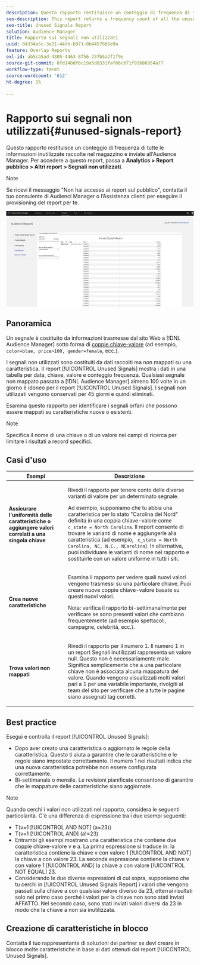 ```yaml
---
description: Questo rapporto restituisce un conteggio di frequenza di tutte le informazioni inutilizzate raccolte nel magazzino e inviate all'Audience Manager.
seo-description: This report returns a frequency count of all the unused information collected on your inventory and sent to Audience Manager.
seo-title: Unused Signals Report
solution: Audience Manager
title: Rapporto sui segnali non utilizzati
uuid: 04334a5c-3e21-44db-b971-0b4457685e9a
feature: Overlap Reports
exl-id: ab5cb5ad-4305-4463-8f56-237b5a2f1f9e
source-git-commit: 8fd148df6c19a5d8331faf66c671f91686954a77
workflow-type: tm+mt
source-wordcount: '612'
ht-degree: 1%

---
```


# Rapporto sui segnali non utilizzati{#unused-signals-report}

Questo rapporto restituisce un conteggio di frequenza di tutte le informazioni inutilizzate raccolte nel magazzino e inviate all&#39;Audience Manager. Per accedere a questo report, passa a **Analytics > Report pubblico > Altri report > Segnali non utilizzati**.

>[!NOTE]
>
>Se ricevi il messaggio &quot;Non hai accesso ai report sul pubblico&quot;, contatta il tuo consulente di Audienci Manager o l’Assistenza clienti per eseguire il provisioning del report per te.

![Schermata del report dei segnali non utilizzati](/help/using/reporting/dynamic-reports/assets/unused-signals.png)

## Panoramica

Un segnale è costituito da informazioni trasmesse dal sito Web a [!DNL Audience Manager] sotto forma di [coppie chiave-valore](../../reference/key-value-pairs-explained.md) (ad esempio, `color=blue, price>100, gender=female`, ecc.).

I segnali non utilizzati sono costituiti da dati raccolti ma non mappati su una caratteristica. Il report [!UICONTROL Unused Signals] mostra i dati in una tabella per data, chiave, valore e conteggio frequenza. Qualsiasi segnale non mappato passato a [!DNL Audience Manager] almeno 100 volte in un giorno è idoneo per il report [!UICONTROL Unused Signals]. I segnali non utilizzati vengono conservati per 45 giorni e quindi eliminati.

Esamina questo rapporto per identificare i segnali orfani che possono essere mappati su caratteristiche nuove o esistenti.

>[!NOTE]
>
>Specifica il nome di una chiave o di un valore nei campi di ricerca per limitare i risultati a record specifici.

## Casi d&#39;uso

<table id="table_E5EE0EC078E14EF4B197243488517A2D"> 
 <thead> 
  <tr> 
   <th colname="col1" class="entry"> Esempi </th> 
   <th colname="col2" class="entry"> Descrizione </th> 
  </tr> 
 </thead>
 <tbody> 
  <tr> 
   <td colname="col1"> <p><b>Assicurare l'uniformità delle caratteristiche o aggiungere valori correlati a una singola chiave</b> </p> </td> 
   <td colname="col2"> <p>Rivedi il rapporto per tenere conto delle diverse varianti di valore per un determinato segnale. </p> <p>Ad esempio, supponiamo che tu abbia una caratteristica per lo stato "Carolina del Nord" definita in una coppia chiave-valore come <code> c_state = North Carolina</code>. Il report consente di trovare le varianti di nome e aggiungerle alla caratteristica (ad esempio, <code> c_state = North Carolina, NC, N.C., NCarolina</code>). In alternativa, puoi individuare le varianti di nome nel rapporto e sostituirle con un valore uniforme in tutti i siti. </p> <p> </p> </td> 
  </tr> 
  <tr> 
   <td colname="col1"> <p><b>Crea nuove caratteristiche</b> </p> </td> 
   <td colname="col2"> <p>Esamina il rapporto per vedere quali nuovi valori vengono trasmessi su una particolare chiave. Puoi creare nuove coppie chiave-valore basate su questi nuovi valori. </p> <p> <p>Nota: verifica il rapporto bi-settimanalmente per verificare se sono presenti valori che cambiano frequentemente (ad esempio spettacoli, campagne, celebrità, ecc.). </p> </p> </td> 
  </tr> 
  <tr> 
   <td colname="col1"> <p><b>Trova valori non mappati</b> </p> </td> 
   <td colname="col2"> <p>Rivedi il rapporto per il numero 1. Il numero 1 in un report <span class="wintitle"> Segnali inutilizzati</span> rappresenta un valore null. Questo non è necessariamente male. Significa semplicemente che a una particolare chiave non è associata alcuna mappatura del valore. Quando vengono visualizzati molti valori pari a 1 per una variabile importante, rivolgiti al team del sito per verificare che a tutte le pagine siano assegnati tag corretti. </p> </td> 
  </tr> 
 </tbody> 
</table>

## Best practice

Esegui e controlla il report [!UICONTROL Unused Signals]:

* Dopo aver creato una caratteristica o aggiornato le regole della caratteristica. Questo ti aiuta a garantire che le caratteristiche e le regole siano impostate correttamente. Il numero 1 nei risultati indica che una nuova caratteristica potrebbe non essere configurata correttamente.
* Bi-settimanale o mensile. Le revisioni pianificate consentono di garantire che le mappature delle caratteristiche siano aggiornate.

>[!NOTE]
>
>Quando cerchi i valori non utilizzati nel rapporto, considera le seguenti particolarità. C&#39;è una differenza di espressione tra i due esempi seguenti:

* T(v=1 [!UICONTROL AND NOT] (a=23))
* T(v=1 [!UICONTROL AND] (a!=23)
* Entrambi gli esempi mostrano una caratteristica che contiene due coppie chiave-valore v e a. La prima espressione si traduce in: la caratteristica contiene la chiave v con valore 1 [!UICONTROL AND NOT] la chiave a con valore 23. La seconda espressione contiene la chiave v con valore 1 [!UICONTROL AND] la chiave a con valore [!UICONTROL NOT EQUAL] 23.
* Considerando le due diverse espressioni di cui sopra, supponiamo che tu cerchi in [!UICONTROL Unused Signals Report] i valori che vengono passati sulla chiave a con qualsiasi valore diverso da 23, otterrai risultati solo nel primo caso perché i valori per la chiave non sono stati inviati AFFATTO. Nel secondo caso, sono stati inviati valori diversi da 23 in modo che la chiave a non sia inutilizzata.

## Creazione di caratteristiche in blocco

Contatta il tuo rappresentante di soluzioni dei partner se devi creare in blocco molte caratteristiche in base ai dati ottenuti dal report [!UICONTROL Unused Signals].
